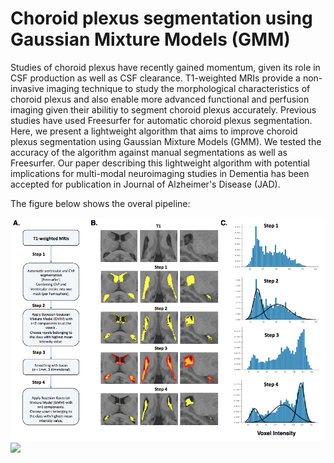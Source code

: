 # Choroid plexus segmentation using Gaussian Mixture Models (GMM)

 Studies of choroid plexus have recently gained momentum, given its role in CSF production as well as CSF clearance. T1-weighted MRIs provide a non-invasive imaging technique to study the morphological characteristics of choroid plexus and also enable more advanced functional and perfusion imaging given their abilitiy to segment choroid plexus accurately. Previous studies have used Freesurfer for automatic choroid plexus segmentation. Here, we present a lightweight algorithm that aims to improve choroid plexus segmentation using Gaussian Mixture Models (GMM). We tested the accuracy of the algorithm against manual segmentations as well as Freesurfer. Our paper describing this lightweight algorithm with potential implications for multi-modal neuroimaging studies in Dementia has been accepted for publication in Journal of Alzheimer's Disease (JAD). 
 
The figure below shows the overal pipeline:

<img src="./docs/pipeline.png">
 
<img src="./docs/three_hcp_subjects.png" display="block" margin-left="auto" margin-right="auto" width="50%">



